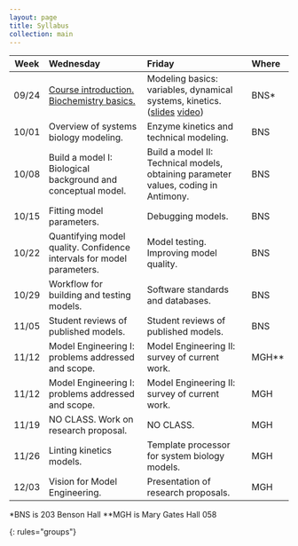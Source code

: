 ```yaml
---
layout: page
title: Syllabus
collection: main
---
```


| Week  | Wednesday                     | Friday                  | Where |
|-------|:------------------------------|:------------------------|:------|
| 09/24 | [Course introduction. Biochemistry basics.](https://github.com/ModelEngineering/advancing-biomedical-models/blob/master/Lectures/CSE%20599V%20Lecture%201-%20Course%20Introduction%20and%20Biochemistry%20Basics.pdf) | Modeling basics: variables, dynamical systems, kinetics. ([slides](https://github.com/ModelEngineering/advancing-biomedical-models/blob/master/Lectures/CSE%20599V%20Lecture%202-%20Modeling%20Essentials.pdf) [video](https://uw.hosted.panopto.com/Panopto/Pages/Viewer.aspx?id=91c7ed28-094b-47f7-90d2-a969015296a1)) | BNS\*
| 10/01 | Overview of systems biology modeling. | Enzyme kinetics and technical modeling. | BNS
| 10/08 | Build a model I: Biological background and conceptual model. | Build a model II: Technical models, obtaining parameter values, coding in Antimony. | BNS
| 10/15 | Fitting model parameters. | Debugging models. | BNS
| 10/22 | Quantifying model quality. Confidence intervals for model parameters. | Model testing. Improving model quality. | BNS
| 10/29 | Workflow for building and testing models. | Software standards and databases. | BNS
| 11/05 | Student reviews of published models. | Student reviews of published models. | BNS
| 11/12 | Model Engineering I: problems addressed and scope. | Model Engineering II: survey of current work. | MGH\*\*
| 11/12 | Model Engineering I: problems addressed and scope. | Model Engineering II: survey of current work. | MGH
| 11/19 | NO CLASS. Work on research proposal. | NO CLASS. | MGH
| 11/26 | Linting kinetics models. | Template processor for system biology models. | MGH
| 12/03 | Vision for Model Engineering. | Presentation of research proposals. | MGH

\*BNS is 203 Benson Hall
\*\*MGH is Mary Gates Hall 058

{: rules="groups"}
